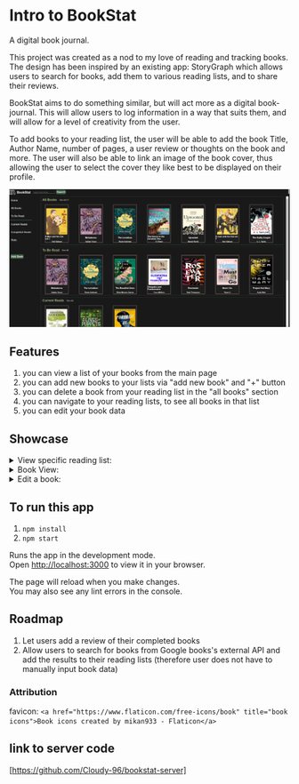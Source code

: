 # Intro to BookStat

A digital book journal.

This project was created as a nod to my love of reading and tracking books. The design has been inspired by an existing app: StoryGraph which allows users to search for books, add them to various reading lists, and to share their reviews.

BookStat aims to do something similar, but will act more as a digital book-journal. This will allow users to log information in a way that suits them, and will allow for a level of creativity from the user.

To add books to your reading list, the user will be able to add the book Title, Author Name, number of pages, a user review or thoughts on the book and more. The user will also be able to link an image of the book cover, thus allowing the user to select the cover they like best to be displayed on their profile.

![ScreenShot of home Page](src/assets/BookStat-home-page.png)

## Features

1. you can view a list of your books from the main page
2. you can add new books to your lists via "add new book" and "+" button
3. you can delete a book from your reading list in the "all books" section
4. you can navigate to your reading lists, to see all books in that list
5. you can edit your book data

## Showcase

<details>
<summary> View specific reading list:</summary>

![View all books - list page](View-specific-book-list.png)
</details>

<details>
<summary> Book View:</summary>

![Book View](Book-View.png)
</details>

<details>
<summary> Edit a book:</summary>

![Edit a book](Edit-book-form.png)
</details>

## To run this app

1. `npm install`
2. `npm start`

Runs the app in the development mode.\
Open [http://localhost:3000](http://localhost:3000) to view it in your browser.

The page will reload when you make changes.\
You may also see any lint errors in the console.

## Roadmap

1. Let users add a review of their completed books
2. Allow users to search for books from Google books's external API and add the results to their reading lists (therefore user does not have to manually input book data)

### Attribution

favicon:
`<a href="https://www.flaticon.com/free-icons/book" title="book icons">Book icons created by mikan933 - Flaticon</a>`

## link to server code

[https://github.com/Cloudy-96/bookstat-server]
